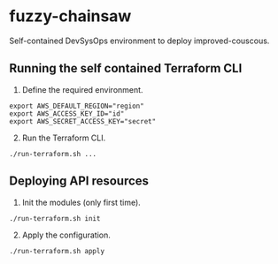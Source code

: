 # fuzzy-chainsaw
Self-contained DevSysOps environment to deploy improved-couscous.

## Running the self contained Terraform CLI

1. Define the required environment.

```
export AWS_DEFAULT_REGION="region"
export AWS_ACCESS_KEY_ID="id"
export AWS_SECRET_ACCESS_KEY="secret"
```

2. Run the Terraform CLI.

```
./run-terraform.sh ...
```

## Deploying API resources

1. Init the modules (only first time).

```
./run-terraform.sh init
```

2. Apply the configuration.

```
./run-terraform.sh apply
```
